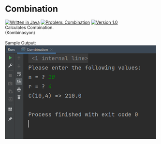 # Combination
[![Written in Java](https://img.shields.io/badge/language-java-green)](#)
[![Problem: Combination](https://img.shields.io/badge/problem-Combination-important)](#)
[![Version 1.0](https://img.shields.io/badge/version-1.0-informational)](#)\
Calculates Combination.\
(Kombinasyon)\
\
Sample Output:\
[![Sample Output](/assets/images/combination.png)](#)

